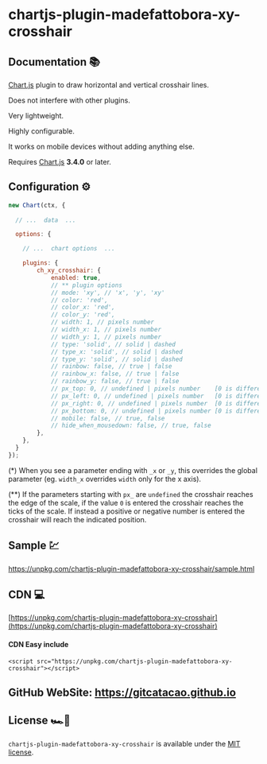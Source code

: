 # chartjs-plugin-madefattobora-xy-crosshair

## Documentation 📚


[Chart.js](http://www.chartjs.org/) plugin to draw horizontal and vertical crosshair lines.

Does not interfere with other plugins.

Very lightweight.

Highly configurable.

It works on mobile devices without adding anything else.

Requires [Chart.js](https://github.com/chartjs/Chart.js/releases) **3.4.0** or later.




## Configuration ⚙️

```javascript
new Chart(ctx, {
	
  // ...  data  ...

  options: {

    // ...  chart options  ...

	plugins: {
		ch_xy_crosshair: {
			enabled: true,
			// ** plugin options
			// mode: 'xy', // 'x', 'y', 'xy' 
			// color: 'red',
			// color_x: 'red',
			// color_y: 'red',
			// width: 1, // pixels number
			// width_x: 1, // pixels number
			// width_y: 1, // pixels number
			// type: 'solid', // solid | dashed
			// type_x: 'solid', // solid | dashed
			// type_y: 'solid', // solid | dashed
			// rainbow: false, // true | false
			// rainbow_x: false, // true | false
			// rainbow_y: false, // true | false
			// px_top: 0, // undefined | pixels number    [0 is different from undefined]
			// px_left: 0, // undefined | pixels number   [0 is different from undefined]
			// px_right: 0, // undefined | pixels number  [0 is different from undefined]
			// px_bottom: 0, // undefined | pixels number [0 is different from undefined]
			// mobile: false, // true, false
			// hide_when_mousedown: false, // true, false
		},
	},
  }
});
```

(*) When you see a parameter ending with `_x` or `_y`, this overrides the global parameter (eg. `width_x` overrides `width` only for the x axis).

(**) If the parameters starting with `px_` are `undefined` the crosshair reaches the edge of the scale, if the value `0` is entered the crosshair reaches the ticks of the scale. If instead a positive or negative number is entered the crosshair will reach the indicated position.

## Sample 💹
https://unpkg.com/chartjs-plugin-madefattobora-xy-crosshair/sample.html

## CDN 💻
[https://unpkg.com/chartjs-plugin-madefattobora-xy-crosshair](https://unpkg.com/chartjs-plugin-madefattobora-xy-crosshair)

#### CDN Easy include
```
<script src="https://unpkg.com/chartjs-plugin-madefattobora-xy-crosshair"></script>
```

## GitHub WebSite: https://gitcatacao.github.io

## License 🏎️🍒


`chartjs-plugin-madefattobora-xy-crosshair` is available under the [MIT license](LICENSE.md).










